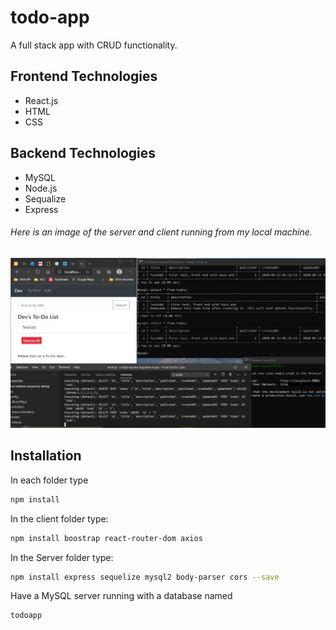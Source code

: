 # todo-app
A full stack app with CRUD functionality.
## Frontend Technologies
* React.js
* HTML
* CSS
## Backend Technologies
* MySQL
* Node.js
* Sequalize
* Express

###### Here is an image of the server and client running from my local machine. 

![Image of Yaktocat](https://github.com/DevonAM/todo-app/blob/master/todoapp.png?raw=true)

## Installation
In each folder type 
~~~bash
npm install
~~~
In the client folder type:
~~~bash
npm install boostrap react-router-dom axios
~~~

In the Server folder type:
~~~bash
npm install express sequelize mysql2 body-parser cors --save
~~~

Have a MySQL server running with a database named
~~~bash
todoapp
~~~
